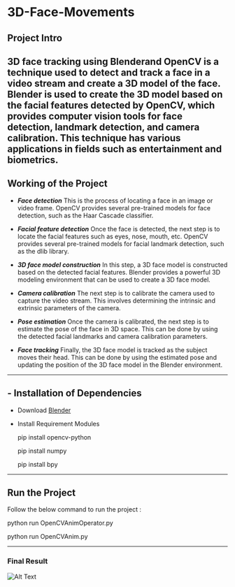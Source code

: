 # 3D-Face-Movements

## Project Intro
3D face tracking using **Blender**and **OpenCV** is a technique used to detect and track a face in a video stream and create a 3D model of the face. Blender is used to create the 3D model based on the facial features detected by OpenCV, which provides computer vision tools for face detection, landmark detection, and camera calibration. This technique has various applications in fields such as entertainment and biometrics.
--- 
## Working of the Project
- ***Face detection*** This is the process of locating a face in an image or video frame. OpenCV provides several pre-trained models for face detection, such as the Haar Cascade classifier.

- ***Facial feature detection*** Once the face is detected, the next step is to locate the facial features such as eyes, nose, mouth, etc. OpenCV provides several pre-trained models for facial landmark detection, such as the dlib library.

- ***3D face model construction*** In this step, a 3D face model is constructed based on the detected facial features. Blender provides a powerful 3D modeling environment that can be used to create a 3D face model.

- ***Camera calibration*** The next step is to calibrate the camera used to capture the video stream. This involves determining the intrinsic and extrinsic parameters of the camera.

- ***Pose estimation*** Once the camera is calibrated, the next step is to estimate the pose of the face in 3D space. This can be done by using the detected facial landmarks and camera calibration parameters.

- ***Face tracking*** Finally, the 3D face model is tracked as the subject moves their head. This can be done by using the estimated pose and updating the position of the 3D face model in the Blender environment.

---
## - Installation of Dependencies

* Download [Blender](https://www.blender.org/download/)
* Install Requirement Modules

  pip install opencv-python

  pip install numpy

  pip install bpy

---

## Run the Project

Follow the below command to run the project :

  python run OpenCVAnimOperator.py

  python run OpenCVAnim.py

---
### Final Result

![Alt Text](3D-Face-Movements.gif)
